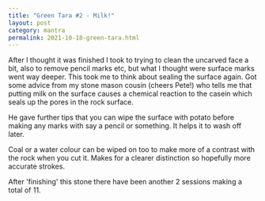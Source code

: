 ```yaml
---
title: "Green Tara #2 - Milk!"
layout: post
category: mantra
permalink: 2021-10-18-green-tara.html
---
```


After I thought it was finished I took to trying to clean the uncarved face a bit, also to remove pencil marks etc, but what I thought were surface marks went way deeper. This took me to think about sealing the surface again. Got some advice from my stone mason cousin (cheers Pete!) who tells me that putting milk on the surface causes a chemical reaction to the casein which seals up the pores in the rock surface.  

He gave further tips that you can wipe the surface with potato before making any marks with say a pencil or something. It helps it to wash off later.  

Coal or a water colour can be wiped on too to make more of a contrast with the rock when you cut it. Makes for a clearer distinction so hopefully more accurate strokes.

After 'finishing' this stone there have been another 2 sessions making a total of 11.
